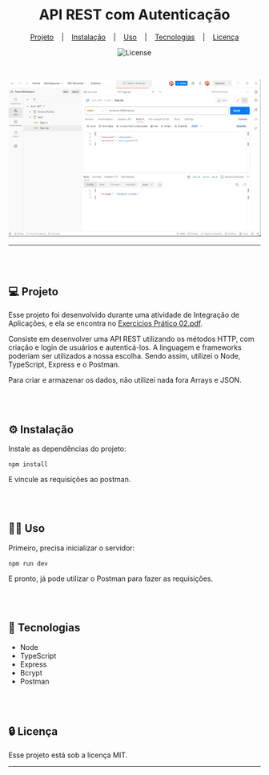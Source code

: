 <h1 align="center">API REST com Autenticação</h1>

<div align="center">

[Projeto](#projeto)
&nbsp;&nbsp;&nbsp;|&nbsp;&nbsp;&nbsp;
[Instalação](#instalacao)
&nbsp;&nbsp;&nbsp;|&nbsp;&nbsp;&nbsp;
[Uso](#uso)
&nbsp;&nbsp;&nbsp;|&nbsp;&nbsp;&nbsp;
[Tecnologias](#tecnologias)
&nbsp;&nbsp;&nbsp;|&nbsp;&nbsp;&nbsp;
[Licença](#license)

</div>

<p align="center">
  <img alt="License" src="https://img.shields.io/static/v1?label=license&message=MIT&color=49AA26&labelColor=000000">
</p>

<br>

<div align="center">

![Preview](assets/images/Previeww.png)

</div>

<hr>
<br>
<br>

## 💻 Projeto <a name = "projeto"></a>

Esse projeto foi desenvolvido durante uma atividade de Integração de Aplicações, e ela se encontra no [Exercicios Prático 02.pdf](assets/pdf/Exercicios%20Prático%2002.pdf).

Consiste em desenvolver uma API REST utilizando os métodos HTTP, com criação e login de usuários e autenticá-los. A linguagem e frameworks poderiam ser utilizados a nossa escolha. Sendo assim, utilizei o Node, TypeScript, Express e o Postman.

Para criar e armazenar os dados, não utilizei nada fora Arrays e JSON.

<br>
<br>

## ⚙️ Instalação <a name = "instalacao"></a>

Instale as dependências do projeto:

```
npm install
```

E vincule as requisições ao postman.

<br>
<br>

## 👨‍💻 Uso <a name = "uso"></a>

Primeiro, precisa inicializar o servidor:

```
npm run dev
```

E pronto, já pode utilizar o Postman para fazer as requisições.

<br>
<br>

## 🚀 Tecnologias <a name = "tecnologias"></a>

- Node
- TypeScript
- Express
- Bcrypt
- Postman

<br>
<br>

## 🔒 Licença

Esse projeto está sob a licença MIT.

<hr>
